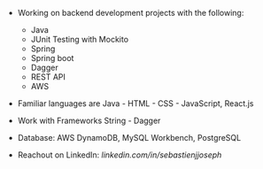 - Working on backend development projects with the following:
  - Java
  - JUnit Testing with Mockito
  - Spring
  - Spring boot
  - Dagger
  - REST API
  - AWS

- Familiar languages are Java - HTML - CSS - JavaScript, React.js
- Work with Frameworks String - Dagger
- Database: AWS DynamoDB, MySQL Workbench, PostgreSQL
- Reachout on LinkedIn: _linkedin.com/in/sebastienjjoseph_
